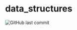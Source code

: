 # data_structures

![GitHub last commit](https://img.shields.io/github/last-commit/immprada/data_structures?style=for-the-badge)
